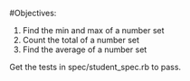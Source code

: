 #Objectives:
1. Find the min and max of a number set
2. Count the total of a number set
3. Find the average of a number set

Get the tests in spec/student_spec.rb to pass. 
